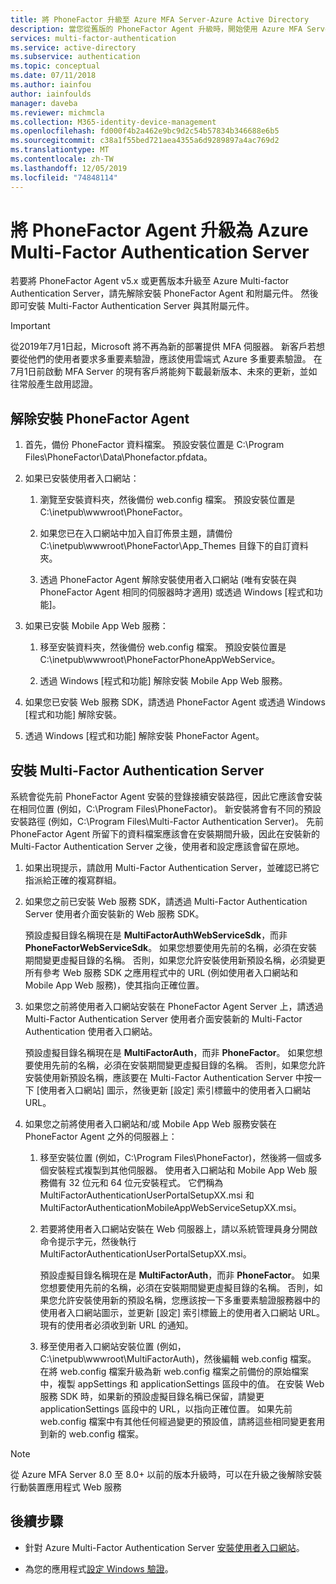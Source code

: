 ```yaml
---
title: 將 PhoneFactor 升級至 Azure MFA Server-Azure Active Directory
description: 當您從舊版的 PhoneFactor Agent 升級時，開始使用 Azure MFA Server。
services: multi-factor-authentication
ms.service: active-directory
ms.subservice: authentication
ms.topic: conceptual
ms.date: 07/11/2018
ms.author: iainfou
author: iainfoulds
manager: daveba
ms.reviewer: michmcla
ms.collection: M365-identity-device-management
ms.openlocfilehash: fd000f4b2a462e9bc9d2c54b57834b346688e6b5
ms.sourcegitcommit: c38a1f55bed721aea4355a6d9289897a4ac769d2
ms.translationtype: MT
ms.contentlocale: zh-TW
ms.lasthandoff: 12/05/2019
ms.locfileid: "74848114"
---
```

# <a name="upgrade-the-phonefactor-agent-to-azure-multi-factor-authentication-server"></a>將 PhoneFactor Agent 升級為 Azure Multi-Factor Authentication Server

若要將 PhoneFactor Agent v5.x 或更舊版本升級至 Azure Multi-factor Authentication Server，請先解除安裝 PhoneFactor Agent 和附屬元件。 然後即可安裝 Multi-Factor Authentication Server 與其附屬元件。

> [!IMPORTANT]
> 從2019年7月1日起，Microsoft 將不再為新的部署提供 MFA 伺服器。 新客戶若想要從他們的使用者要求多重要素驗證，應該使用雲端式 Azure 多重要素驗證。 在7月1日前啟動 MFA Server 的現有客戶將能夠下載最新版本、未來的更新，並如往常般產生啟用認證。

## <a name="uninstall-the-phonefactor-agent"></a>解除安裝 PhoneFactor Agent

1. 首先，備份 PhoneFactor 資料檔案。 預設安裝位置是 C:\Program Files\PhoneFactor\Data\Phonefactor.pfdata。

2. 如果已安裝使用者入口網站：
   1. 瀏覽至安裝資料夾，然後備份 web.config 檔案。 預設安裝位置是 C:\inetpub\wwwroot\PhoneFactor。

   2. 如果您已在入口網站中加入自訂佈景主題，請備份 C:\inetpub\wwwroot\PhoneFactor\App_Themes 目錄下的自訂資料夾。

   3. 透過 PhoneFactor Agent 解除安裝使用者入口網站 (唯有安裝在與 PhoneFactor Agent 相同的伺服器時才適用) 或透過 Windows [程式和功能]。

3. 如果已安裝 Mobile App Web 服務：

   1. 移至安裝資料夾，然後備份 web.config 檔案。 預設安裝位置是 C:\inetpub\wwwroot\PhoneFactorPhoneAppWebService。

   2. 透過 Windows [程式和功能] 解除安裝 Mobile App Web 服務。

4. 如果您已安裝 Web 服務 SDK，請透過 PhoneFactor Agent 或透過 Windows [程式和功能] 解除安裝。

5. 透過 Windows [程式和功能] 解除安裝 PhoneFactor Agent。

## <a name="install-the-multi-factor-authentication-server"></a>安裝 Multi-Factor Authentication Server

系統會從先前 PhoneFactor Agent 安裝的登錄接續安裝路徑，因此它應該會安裝在相同位置 (例如，C:\Program Files\PhoneFactor)。 新安裝將會有不同的預設安裝路徑 (例如，C:\Program Files\Multi-Factor Authentication Server)。 先前 PhoneFactor Agent 所留下的資料檔案應該會在安裝期間升級，因此在安裝新的 Multi-Factor Authentication Server 之後，使用者和設定應該會留在原地。

1. 如果出現提示，請啟用 Multi-Factor Authentication Server，並確認已將它指派給正確的複寫群組。

2. 如果您之前已安裝 Web 服務 SDK，請透過 Multi-Factor Authentication Server 使用者介面安裝新的 Web 服務 SDK。

   預設虛擬目錄名稱現在是 **MultiFactorAuthWebServiceSdk**，而非 **PhoneFactorWebServiceSdk**。 如果您想要使用先前的名稱，必須在安裝期間變更虛擬目錄的名稱。 否則，如果您允許安裝使用新預設名稱，必須變更所有參考 Web 服務 SDK 之應用程式中的 URL (例如使用者入口網站和 Mobile App Web 服務)，使其指向正確位置。

3. 如果您之前將使用者入口網站安裝在 PhoneFactor Agent Server 上，請透過 Multi-Factor Authentication Server 使用者介面安裝新的 Multi-Factor Authentication 使用者入口網站。

   預設虛擬目錄名稱現在是 **MultiFactorAuth**，而非 **PhoneFactor**。 如果您想要使用先前的名稱，必須在安裝期間變更虛擬目錄的名稱。 否則，如果您允許安裝使用新預設名稱，應該要在 Multi-Factor Authentication Server 中按一下 [使用者入口網站] 圖示，然後更新 [設定] 索引標籤中的使用者入口網站 URL。

4. 如果您之前將使用者入口網站和/或 Mobile App Web 服務安裝在 PhoneFactor Agent 之外的伺服器上：

   1. 移至安裝位置 (例如，C:\Program Files\PhoneFactor)，然後將一個或多個安裝程式複製到其他伺服器。 使用者入口網站和 Mobile App Web 服務備有 32 位元和 64 位元安裝程式。 它們稱為 MultiFactorAuthenticationUserPortalSetupXX.msi 和 MultiFactorAuthenticationMobileAppWebServiceSetupXX.msi。

   2. 若要將使用者入口網站安裝在 Web 伺服器上，請以系統管理員身分開啟命令提示字元，然後執行 MultiFactorAuthenticationUserPortalSetupXX.msi。

      預設虛擬目錄名稱現在是 **MultiFactorAuth**，而非 **PhoneFactor**。 如果您想要使用先前的名稱，必須在安裝期間變更虛擬目錄的名稱。 否則，如果您允許安裝使用新的預設名稱，您應該按一下多重要素驗證服務器中的使用者入口網站圖示，並更新 [設定] 索引標籤上的使用者入口網站 URL。現有的使用者必須收到新 URL 的通知。

   3. 移至使用者入口網站安裝位置 (例如，C:\inetpub\wwwroot\MultiFactorAuth)，然後編輯 web.config 檔案。 在將 web.config 檔案升級為新 web.config 檔案之前備份的原始檔案中，複製 appSettings 和 applicationSettings 區段中的值。 在安裝 Web 服務 SDK 時，如果新的預設虛擬目錄名稱已保留，請變更 applicationSettings 區段中的 URL，以指向正確位置。 如果先前 web.config 檔案中有其他任何經過變更的預設值，請將這些相同變更套用到新的 web.config 檔案。

> [!NOTE]
> 從 Azure MFA Server 8.0 至 8.0+ 以前的版本升級時，可以在升級之後解除安裝行動裝置應用程式 Web 服務

## <a name="next-steps"></a>後續步驟

- 針對 Azure Multi-Factor Authentication Server [安裝使用者入口網站](howto-mfaserver-deploy-userportal.md)。

- 為您的應用程式[設定 Windows 驗證](howto-mfaserver-windows.md)。 
